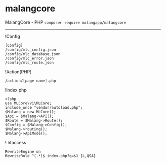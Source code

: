 # malangcore
MalangCore - PHP
```composer require malangapp/malangcore```

---

!Config
```
[Config]
/config/mlc_config.json
/config/mlc_database.json
/config/mlc_error.json
/config/mlc_route.json
```
!Action(PHP)
```
/action/[page-name].php
```
!index.php
```
<?php
use MLCore\v1\MLCore;
include_once "vendor/autoload.php";
$Malang = new MLCore();
$Api = $Malang->API();
$Route = $Malang->Route();
$Config = $Malang->Config();
$Malang->routing();
$Malang->ApiMode();
```
!.htaccess
```
RewriteEngine on
RewriteRule ^(.*)$ index.php?q=$1 [L,QSA]
```